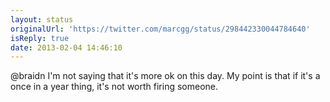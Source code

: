 ```yaml
---
layout: status
originalUrl: 'https://twitter.com/marcgg/status/298442330044784640'
isReply: true
date: 2013-02-04 14:46:10
---
```


@braidn I'm not saying that it's more ok on this day. My point is that if it's a once in a year thing, it's not worth firing someone.
